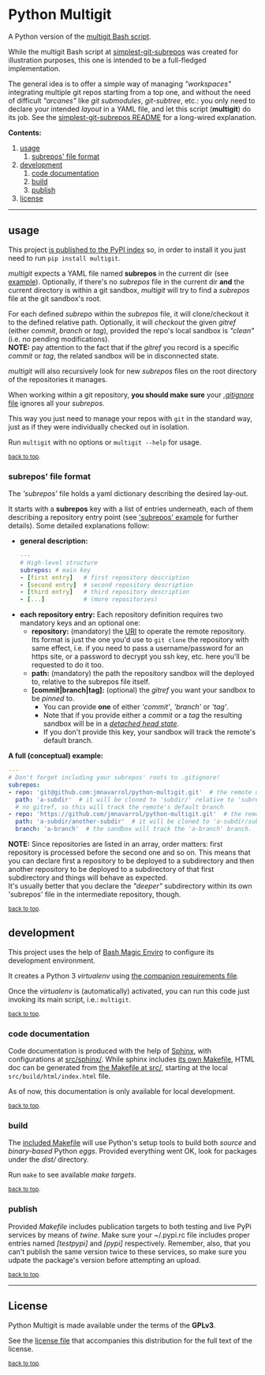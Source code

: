 # Python Multigit<a name="top"></a>

A Python version of the [multigit Bash script](https://github.com/jmnavarrol/simplest-git-subrepos).

While the multigit Bash script at [simplest-git-subrepos](https://github.com/jmnavarrol/simplest-git-subrepos) was created for illustration purposes, this one is intended to be a full-fledged implementation.

The general idea is to offer a simple way of managing *"workspaces"* integrating multiple git repos starting from a top one, and without the need of difficult *"arcanes"* like *git submodules*, *git-subtree*, etc.: you only need to declare your intended *layout* in a YAML file, and let this script (**multigit**) do its job.  See the [simplest-git-subrepos README](https://github.com/jmnavarrol/simplest-git-subrepos#readme) for a long-wired explanation.

**Contents:**<a name="contents"></a>
1. [usage](#usage)
   1. [subrepos' file format](#subrepos-format)
1. [development](#development)
   1. [code documentation](#sphinx)
   1. [build](#build)
   1. [publish](#publish)
1. [license](#license)

----

## usage<a name="usage"></a>
This project [is published to the PyPI index](https://pypi.org/project/multigit/) so, in order to install it you just need to run `pip install multigit`.

*multigit* expects a YAML file named **subrepos** in the current dir (see [example](./subrepos)).  Optionally, if there's no *subrepos* file in the current dir **and** the current directory is within a git sandbox, *multigit* will try to find a *subrepos* file at the git sandbox's root.

For each defined *subrepo* within the *subrepos* file, it will clone/checkout it to the defined relative path.  Optionally, it will *checkout* the given *gitref* (either *commit*, *branch* or *tag*), provided the repo's local sandbox is *"clean"* (i.e. no pending modifications).  
  **NOTE:** pay attention to the fact that if the *gitref* you record is a specific *commit* or *tag*, the related sandbox will be in disconnected state.

*multigit* will also recursively look for new *subrepos* files on the root directory of the repositories it manages.

When working within a git repository, **you should make sure** your [*.gitignore* file](./.gitignore) ignores all your *subrepos*.

This way you just need to manage your repos with `git` in the standard way, just as if they were individually checked out in isolation.

Run `multigit` with no options or `multigit --help` for usage.

<sub>[back to top](#top).</sub>

### subrepos' file format<a name="subrepos-format"></a>
The *'subrepos'* file holds a yaml dictionary describing the desired lay-out.

It starts with a **subrepos** key with a list of entries underneath, each of them describing a repository entry point (see ['subrepos' example](./subrepos) for further details).  Some detailed explanations follow:
* **general description:**
  ```yml
  ---
  # High-level structure
  subrepos: # main key
  - [first entry]   # first repository description
  - [second entry]  # second repository description
  - [third entry]   # third repository description
  - [...]           # (more repositories)
  ```
* **each repository entry:** Each repository definition requires two mandatory keys and an optional one:
  * **repository:** (mandatory) the [URI](https://en.wikipedia.org/wiki/Uniform_Resource_Identifier "Uniform Resource Identifier") to operate the remote repository.  
  Its format is just the one you'd use to `git clone` the repository with same effect, i.e. if you need to pass a username/password for an https site, or a password to decrypt you ssh key, etc. here you'll be requested to do it too.
  * **path:** (mandatory) the path the repository sandbox will the deployed to, relative to the subrepos file itself.
  * **[commit|branch|tag]:** (optional) the *gitref* you want your sandbox to be *pinned* to.  
    * You can provide **one** of either *'commit'*, *'branch'* or *'tag'*.
    * Note that if you provide either a *commit* or a *tag* the resulting sandbox will be in a [*detached head state*](https://git-scm.com/docs/gitglossary#Documentation/gitglossary.txt-aiddefdetachedHEADadetachedHEAD).
    * If you don't provide this key, your sandbox will track the remote's default branch.
  
**A full (conceptual) example:**
```yml
---
# Don't forget including your subrepos' roots to .gitignore!
subrepos:
- repo: 'git@github.com:jmnavarrol/python-multigit.git'  # the remote using git+ssh protocol.  It may request your ssh key's password
  path: 'a-subdir'  # it will be cloned to 'subdir/' relative to 'subrepos' file
  # no gitref, so this will track the remote's default branch
- repo: 'https://github.com/jmnavarrol/python-multigit.git'  # the remote using https protocol.  It may request user/password
  path: 'a-subdir/another-subdir'  # it will be cloned to 'a-subdir/subdir/' relative to 'subrepos' file
  branch: 'a-branch'  # the sandbox will track the 'a-branch' branch.
```

**NOTE:** Since repositories are listed in an array, order matters: first repository is processed before the second one and so on.  This means that you can declare first a repository to be deployed to a subdirectory and then another repository to be deployed to a subdirectory of that first subdirectory and things will behave as expected.  
It's usually better that you declare the *"deeper"* subdirectory within its own 'subrepos' file in the intermediate repository, though.

<sub>[back to top](#top).</sub>

## development<a name="development"></a>
This project uses the help of [Bash Magic Enviro](https://github.com/jmnavarrol/bash-magic-enviro) to configure its development environment.

It creates a Python 3 *virtualenv* using [the companion requirements file](./python-virtualenvs/multigit-development.requirements).

Once the *virtualenv* is (automatically) activated, you can run this code just invoking its main script, i.e.: `multigit`.

<sub>[back to top](#top).</sub>

### code documentation<a name="sphinx"></a>
Code documentation is produced with the help of [Sphinx](https://www.sphinx-doc.org), with configurations at [src/sphinx/](./src/sphinx/).  While sphinx includes [its own Makefile](./src/sphinx/Makefile), HTML doc can be generated from [the Makefile at src/](./src/Makefile), starting at the local `src/build/html/index.html` file.

As of now, this documentation is only available for local development.

<sub>[back to top](#top).</sub>

### build<a name="build"></a>
The [included Makefile](./src/Makefile) will use Python's setup tools to build both *source* and *binary-based* Python *eggs*.  Provided everything went OK, look for packages under the *dist/* directory.

Run `make` to see available *make targets*.

<sub>[back to top](#top).</sub>

### publish<a name="publish"></a>
Provided *Makefile* includes publication targets to both testing and live PyPi services by means of *twine*.  Make sure your ~/.pypi.rc file includes proper entries named *[testpypi]* and *[pypi]* respectively.  Remember, also, that you can't publish the same version twice to these services, so make sure you udpate the package's version before attempting an upload.

<sub>[back to top](#top).</sub>

------

## License<a name="license"></a>
Python Multigit is made available under the terms of the **GPLv3**.

See the [license file](./LICENSE) that accompanies this distribution for the full text of the license.

<sub>[back to top](#top).</sub>
